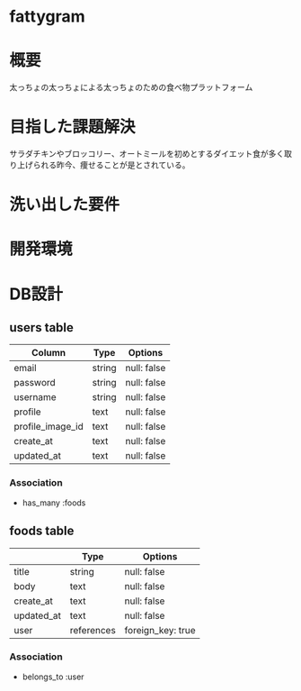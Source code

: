 # fattygram
### 

# 概要
太っちょの太っちょによる太っちょのための食べ物プラットフォーム

# 目指した課題解決
サラダチキンやブロッコリー、オートミールを初めとするダイエット食が多く取り上げられる昨今、痩せることが是とされている。

# 洗い出した要件

# 開発環境

# DB設計

## users table

| Column             | Type                | Options                 |
|--------------------|---------------------|-------------------------|
| email              | string              | null: false             |
| password           | string              | null: false             |
| username           | string              | null: false             |
| profile            | text                | null: false             |
| profile_image_id   | text                | null: false             |
| create_at          | text       | null: false       |
| updated_at         | text       | null: false       |

### Association

* has_many :foods

## foods table

|                             | Type       | Options           |
|-------------------------------------|------------|-------------------|
| title                               | string     | null: false       |
| body                                | text       | null: false       |
| create_at                           | text       | null: false       |
| updated_at                          | text       | null: false       |
| user                                | references | foreign_key: true |

### Association

- belongs_to :user
